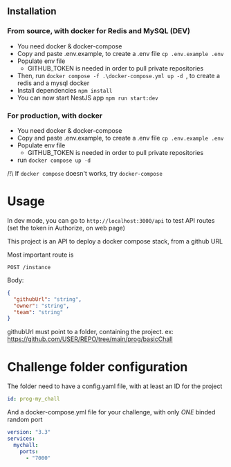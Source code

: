 ## Installation
### From source, with docker for Redis and MySQL (DEV)

- You need docker & docker-compose
- Copy and paste .env.example, to create a .env file `cp .env.example .env`
- Populate env file
  - GITHUB_TOKEN is needed in order to pull private repositories
- Then, run `docker compose -f .\docker-compose.yml up -d `, to create a redis and a mysql docker
- Install dependencies `npm install`
- You can now start NestJS app `npm run start:dev`

### For production, with docker

- You need docker & docker-compose
- Copy and paste .env.example, to create a .env file `cp .env.example .env`
- Populate env file
  - GITHUB_TOKEN is needed in order to pull private repositories
- run `docker compose up -d `

/!\ If `docker compose` doesn't works, try `docker-compose`

# Usage

In dev mode, you can go to `http://localhost:3000/api` to test API routes (set the token in Authorize, on web page)

This project is an API to deploy a docker compose stack, from a github URL

Most important route is

`POST /instance`

Body:
```json
{
  "githubUrl": "string",
  "owner": "string",
  "team": "string"
}
```
githubUrl must point to a folder, containing the project.
ex: https://github.com/USER/REPO/tree/main/prog/basicChall

# Challenge folder configuration

The folder need to have a config.yaml file, with at least an ID for the project

```yaml
id: prog-my_chall
```

And a docker-compose.yml file for your challenge, with only *ONE* binded random port

```yaml
version: "3.3"
services:
  mychall:
    ports:
      - "7000"
```
